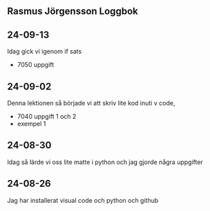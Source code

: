 Rasmus Jörgensson Loggbok
---------------------------
24-09-13
--------
Idag gick vi igenom if sats

* 7050 uppgift 



24-09-02
--------
Denna lektionen så började vi att skriv lite kod inuti v code,

* 7040 uppgift 1 och 2
* exempel 1

24-08-30
----------
Idag så lärde vi oss lite matte i python och jag gjorde några uppgifter

24-08-26
-------------
Jag har installerat visual code och python och github